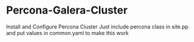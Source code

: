 # Percona-Galera-Cluster
Install and Configure Percona Cluster 
Just include percona class in site.pp and put values in common.yaml to make this work  
